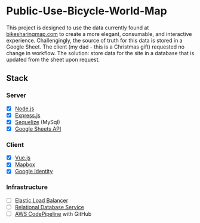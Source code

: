 # Public-Use-Bicycle-World-Map
This project is designed to use the data currently found at [bikesharingmap.com](http://bikesharingmap.com) to create a more elegant, consumable, and interactive experience.
Challengingly, the source of truth for this data is stored in a Google Sheet. The client (my dad - this is a Christmas gift) requested no change in workflow. The solution: store data for the site in a database that is updated from the sheet upon request.

## Stack

### Server
- [x] [Node.js](https://nodejs.org/en/)
- [x] [Express.js](https://expressjs.com/)
- [x] [Sequelize](https://sequelize.org/) (MySql)
- [x] [Google Sheets API](https://developers.google.com/sheets/api)

### Client
- [x] [Vue.js](https://vuejs.org/)
- [x] [Mapbox](https://www.mapbox.com/)
- [x] [Google Identity](https://developers.google.com/identity)

### Infrastructure
- [ ] [Elastic Load Balancer](https://aws.amazon.com/elasticloadbalancing/)
- [ ] [Relational Database Service](https://aws.amazon.com/rds/)
- [ ] [AWS CodePipeline](https://aws.amazon.com/codepipeline/) with GitHub
